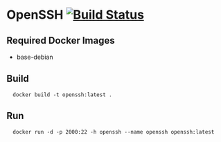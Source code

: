 # OpenSSH [![Build Status](https://github.com/3d-pro/openssh/actions/workflows/docker-build.yaml/badge.svg)](https://github.com/3d-pro/openssh/actions)

## Required Docker Images
- base-debian

## Build
```
  docker build -t openssh:latest .
```

## Run
```
  docker run -d -p 2000:22 -h openssh --name openssh openssh:latest
```
